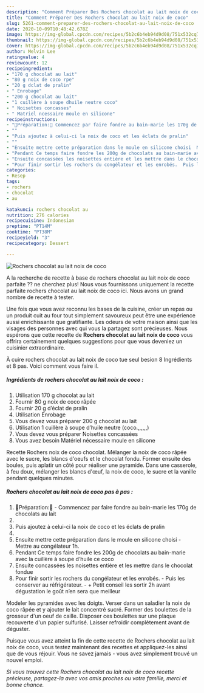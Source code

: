 ```yaml
---
description: "Comment Préparer Des Rochers chocolat au lait noix de coco"
title: "Comment Préparer Des Rochers chocolat au lait noix de coco"
slug: 5261-comment-preparer-des-rochers-chocolat-au-lait-noix-de-coco
date: 2020-10-09T10:48:42.678Z
image: https://img-global.cpcdn.com/recipes/5b2c6b4eb94d9d08/751x532cq70/rochers-chocolat-au-lait-noix-de-coco-photo-principale-de-la-recette.jpg
thumbnail: https://img-global.cpcdn.com/recipes/5b2c6b4eb94d9d08/751x532cq70/rochers-chocolat-au-lait-noix-de-coco-photo-principale-de-la-recette.jpg
cover: https://img-global.cpcdn.com/recipes/5b2c6b4eb94d9d08/751x532cq70/rochers-chocolat-au-lait-noix-de-coco-photo-principale-de-la-recette.jpg
author: Melvin Lee
ratingvalue: 4
reviewcount: 12
recipeingredient:
- "170 g chocolat au lait"
- "80 g noix de coco rpe"
- "20 g dclat de pralin"
- " Enrobage"
- "200 g chocolat au lait"
- "1 cuillère à soupe dhuile neutre coco"
- " Noisettes concasses"
- " Matriel ncessaire moule en silicone"
recipeinstructions:
- "🥥Préparation:🍫 Commencez par faire fondre au bain-marie les 170g de chocolats au lait"
- ""
- "Puis ajoutez à celui-ci la noix de coco et les éclats de pralin"
- ""
- "Ensuite mettre cette préparation dans le moule en silicone choisi  Mettre au congélateur 1h."
- "Pendant Ce temps faire fondre les 200g de chocolats au bain-marie avec la cuillère à soupe d’huile ce coco"
- "Ensuite concassées les noisettes entière et les mettre dans le chocolat fondue"
- "Pour finir sortir les rochers du congélateur et les enrobés.  Puis les conserver au réfrigérateur.  + Petit conseil les sortir 2h avant dégustation le goût n’en sera que meilleur"
categories:
- Resep
tags:
- rochers
- chocolat
- au

katakunci: rochers chocolat au 
nutrition: 276 calories
recipecuisine: Indonesian
preptime: "PT14M"
cooktime: "PT38M"
recipeyield: "3"
recipecategory: Dessert

---
```



![Rochers chocolat au lait noix de coco](https://img-global.cpcdn.com/recipes/5b2c6b4eb94d9d08/751x532cq70/rochers-chocolat-au-lait-noix-de-coco-photo-principale-de-la-recette.jpg)

A la recherche de recette à base de rochers chocolat au lait noix de coco parfaite ?? ne cherchez plus! Nous vous fournissons uniquement la recette parfaite rochers chocolat au lait noix de coco ici. Nous avons un grand nombre de recette à tester.

Une fois que vous avez reconnu les bases de la cuisine, créer un repas ou un produit cuit au four tout simplement savoureux peut être une expérience aussi enrichissante que gratifiante. Les odeurs de votre maison ainsi que les visages des personnes avec qui vous la partagez sont précieuses. Nous espérons que cette recette de <strong> Rochers chocolat au lait noix de coco </strong> vous offrira certainement quelques suggestions pour que vous deveniez un cuisinier extraordinaire.

<!--inarticleads1-->

À cuire rochers chocolat au lait noix de coco tue seul besion 8 Ingrédients et 8 pas. Voici comment vous faire il.

##### Ingrédients de rochers chocolat au lait noix de coco :

1. Utilisation 170 g chocolat au lait
1. Fournir 80 g noix de coco râpée
1. Fournir 20 g d’éclat de pralin
1. Utilisation  Enrobage
1. Vous devez vous préparer 200 g chocolat au lait
1. Utilisation 1 cuillère à soupe d’huile neutre (coco.,,,,,,)
1. Vous devez vous préparer  Noisettes concassées
1. Vous avez besoin  Matériel nécessaire moule en silicone


Recette Rochers noix de coco chocolat. Mélanger la noix de coco râpée avec le sucre, les blancs d&#39;oeufs et le chocolat fondu. Former ensuite des boules, puis aplatir un côté pour réaliser une pyramide. Dans une casserole, à feu doux, mélanger les blancs d&#39;œuf, la noix de coco, le sucre et la vanille pendant quelques minutes. 

<!--inarticleads2-->

##### Rochers chocolat au lait noix de coco pas à pas :

1. 🥥Préparation:🍫 - Commencez par faire fondre au bain-marie les 170g de chocolats au lait
1. 
1. Puis ajoutez à celui-ci la noix de coco et les éclats de pralin
1. 
1. Ensuite mettre cette préparation dans le moule en silicone choisi  - Mettre au congélateur 1h.
1. Pendant Ce temps faire fondre les 200g de chocolats au bain-marie avec la cuillère à soupe d’huile ce coco
1. Ensuite concassées les noisettes entière et les mettre dans le chocolat fondue
1. Pour finir sortir les rochers du congélateur et les enrobés. -  Puis les conserver au réfrigérateur.  - + Petit conseil les sortir 2h avant dégustation le goût n’en sera que meilleur


Modeler les pyramides avec les doigts. Verser dans un saladier la noix de coco râpée et y ajouter le lait concentré sucré. Former des boulettes de la grosseur d&#39;un oeuf de caille. Disposer ces boulettes sur une plaque recouverte d&#39;un papier sulfurisé. Laisser refroidir complètement avant de déguster. 

<!--inarticleads1-->

<p>
Puisque vous avez atteint la fin de cette recette de Rochers chocolat au lait noix de coco, vous testez maintenant des recettes et appliquez-les ainsi que de vous réjouir. Vous ne savez jamais - vous avez simplement trouvé un nouvel emploi.
</p>

<p>
<i>Si vous trouvez cette Rochers chocolat au lait noix de coco recette précieuse, partagez-la avec vos amis proches ou votre famille, merci et bonne chance.</i>
</p>
